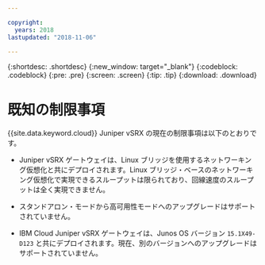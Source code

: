 ```yaml
---

copyright:
  years: 2018
lastupdated: "2018-11-06"

---
```


{:shortdesc: .shortdesc}
{:new_window: target="_blank"}
{:codeblock: .codeblock}
{:pre: .pre}
{:screen: .screen}
{:tip: .tip}
{:download: .download}

# 既知の制限事項

{{site.data.keyword.cloud}} Juniper vSRX の現在の制限事項は以下のとおりです。

* Juniper vSRX ゲートウェイは、Linux ブリッジを使用するネットワーキング仮想化と共にデプロイされます。Linux ブリッジ・ベースのネットワーキング仮想化で実現できるスループットは限られており、回線速度のスループットは全く実現できません。

* スタンドアロン・モードから高可用性モードへのアップグレードはサポートされていません。

* IBM Cloud Juniper vSRX ゲートウェイは、Junos OS バージョン `15.1X49-D123` と共にデプロイされます。現在、別のバージョンへのアップグレードはサポートされていません。
